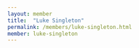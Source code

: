 ```yaml
---
layout: member
title:  "Luke Singleton"
permalink: /members/luke-singleton.html
member: luke-singleton
---
```

